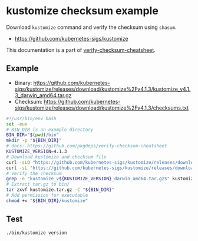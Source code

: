 # kustomize checksum example

Download `kustomize` command and verify the checksum using `shasum`.

- https://github.com/kubernetes-sigs/kustomize

This documentation is a part of [verify-checksum-cheatsheet](https://github.com/pkgdeps/verify-checksum-cheatsheet).

## Example

- Binary: https://github.com/kubernetes-sigs/kustomize/releases/download/kustomize%2Fv4.1.3/kustomize_v4.1.3_darwin_amd64.tar.gz
- Checksum: https://github.com/kubernetes-sigs/kustomize/releases/download/kustomize%2Fv4.1.3/checksums.txt

```bash
#!/usr/bin/env bash
set -eux
# BIN_DIR is an example directory
BIN_DIR="$(pwd)/bin"
mkdir -p "${BIN_DIR}"
# docs: https://github.com/pkgdeps/verify-checksum-cheatsheet
KUSTOMIZE_VERSION=4.1.3
# Download kustomize and checksum file
curl -sLO "https://github.com/kubernetes-sigs/kustomize/releases/download/kustomize%2Fv${KUSTOMIZE_VERSION}/kustomize_v${KUSTOMIZE_VERSION}_darwin_amd64.tar.gz" && \
curl -sL "https://github.com/kubernetes-sigs/kustomize/releases/download/kustomize%2Fv${KUSTOMIZE_VERSION}/checksums.txt" -o kustomize.checksums.txt
# Verify the checksum
grep -e "kustomize_v${KUSTOMIZE_VERSION}_darwin_amd64.tar.gz$" kustomize.checksums.txt | shasum --check - || (echo "Error: Not match kustomize checksum." && exit 1)
# Extract tar.gz to bin/
tar zxvf kustomize.tar.gz -C "${BIN_DIR}"
# Add permission for executable
chmod +x "${BIN_DIR}/kustomize"
```

## Test

    ./bin/kustomize version